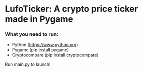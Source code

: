 # LufoTicker: A crypto price ticker made in Pygame

### What you need to run:
- Python (https://www.python.org)
- Pygame (pip install pygame)
- Cryptocompare (pip install cryptocompare)

Run main.py to launch!
